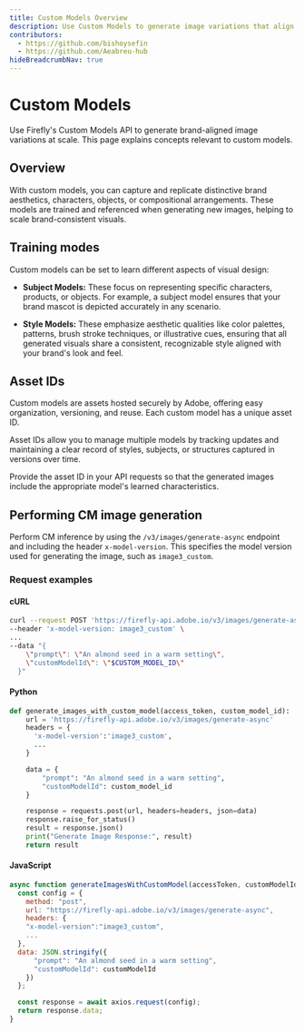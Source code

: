 ```yaml
---
title: Custom Models Overview
description: Use Custom Models to generate image variations that align with your brand.
contributors:
  - https://github.com/bishoysefin
  - https://github.com/Aeabreu-hub
hideBreadcrumbNav: true
---
```


# Custom Models

Use Firefly's Custom Models API to generate brand-aligned image variations at scale. This page explains concepts relevant to custom models.

## Overview

With custom models, you can capture and replicate distinctive brand aesthetics, characters, objects, or compositional arrangements. These models are trained and referenced when generating new images, helping to scale brand-consistent visuals.

## Training modes

Custom models can be set to learn different aspects of visual design:

* **Subject Models:** These focus on representing specific characters, products, or objects.
For example, a subject model ensures that your brand mascot is depicted accurately in any scenario.

* **Style Models:** These emphasize aesthetic qualities like color palettes, patterns, brush stroke techniques, or illustrative cues, ensuring that all generated visuals share a consistent, recognizable style aligned with your brand's look and feel.

## Asset IDs

Custom models are assets hosted securely by Adobe, offering easy organization, versioning, and reuse. Each custom model has a unique asset ID.

Asset IDs allow you to manage multiple models by tracking updates and maintaining a clear record of styles, subjects, or structures captured in versions over time.

Provide the asset ID in your API requests so that the generated images include the appropriate model's learned characteristics.

## Performing CM image generation

Perform CM inference by using the `/v3/images/generate-async` endpoint and including the header `x-model-version`. This specifies the model version used for generating the image, such as `image3_custom`.

### Request examples

<CodeBlock slots="heading, code" repeat="3" languages="bash, Python, JavaScript" />

#### cURL

```bash
curl --request POST 'https://firefly-api.adobe.io/v3/images/generate-async' \
--header 'x-model-version: image3_custom' \
...
--data "{
    \"prompt\": \"An almond seed in a warm setting\",
    \"customModelId\": \"$CUSTOM_MODEL_ID\"
  }"
```

#### Python

```python
def generate_images_with_custom_model(access_token, custom_model_id):
    url = 'https://firefly-api.adobe.io/v3/images/generate-async'
    headers = {
      'x-model-version':'image3_custom',
      ...
    }

    data = {
        "prompt": "An almond seed in a warm setting",
        "customModelId": custom_model_id
    }

    response = requests.post(url, headers=headers, json=data)
    response.raise_for_status()
    result = response.json()
    print("Generate Image Response:", result)
    return result

```

#### JavaScript

```js
async function generateImagesWithCustomModel(accessToken, customModelId) {
  const config = {
    method: "post",
    url: "https://firefly-api.adobe.io/v3/images/generate-async",
    headers: {
    "x-model-version":"image3_custom",
    ...
  },
  data: JSON.stringify({
      "prompt": "An almond seed in a warm setting",
      "customModelId": customModelId
    })
  };

  const response = await axios.request(config);
  return response.data;
}
```
